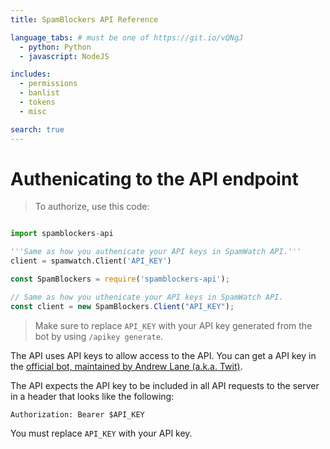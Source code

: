 ```yaml
---
title: SpamBlockers API Reference

language_tabs: # must be one of https://git.io/vQNgJ
  - python: Python
  - javascript: NodeJS

includes:
  - permissions
  - banlist
  - tokens
  - misc

search: true
---
```


# Authenicating to the API endpoint

> To authorize, use this code:

```python

import spamblockers-api

'''Same as how you authenicate your API keys in SpamWatch API.'''
client = spamwatch.Client('API_KEY')
```

```javascript
const SpamBlockers = require('spamblockers-api');

// Same as how you uthenicate your API keys in SpamWatch API.
const client = new SpamBlockers.Client("API_KEY");
```

> Make sure to replace `API_KEY` with your API key generated from the bot by using `/apikey generate`.

The API uses API keys to allow access to the API. You can get a API key in the [official bot, maintained by Andrew Lane (a.k.a. Twit)](https://t.me/SpamBlockersBot).

The API expects the API key to be included in all API requests to the server in a header that looks like the following:

`Authorization: Bearer $API_KEY`

<aside class="notice">
You must replace <code>API_KEY</code> with your API key.
</aside>
